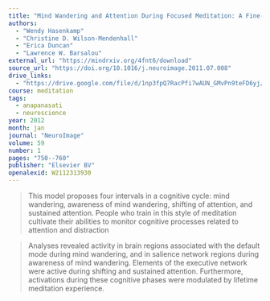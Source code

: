 ```yaml
---
title: "Mind Wandering and Attention During Focused Meditation: A Fine-Grained Temporal Analysis of Fluctuating Cognitive States"
authors:
  - "Wendy Hasenkamp"
  - "Christine D. Wilson-Mendenhall"
  - "Erica Duncan"
  - "Lawrence W. Barsalou"
external_url: "https://mindrxiv.org/4fnt6/download"
source_url: "https://doi.org/10.1016/j.neuroimage.2011.07.008"
drive_links:
  - "https://drive.google.com/file/d/1np3fpQ7RacPfi7wAUN_GMvPn9teFD6yj/view?usp=drivesdk"
course: meditation
tags:
  - anapanasati
  - neuroscience
year: 2012
month: jan
journal: "NeuroImage"
volume: 59
number: 1
pages: "750--760"
publisher: "Elsevier BV"
openalexid: W2112313930
---
```


> This model proposes four intervals in a cognitive cycle: mind wandering, awareness of mind wandering, shifting of attention, and sustained attention.
> People who train in this style of meditation cultivate their abilities to monitor cognitive processes related to attention and distraction

> Analyses revealed activity in brain regions associated with the default mode during mind wandering, and in salience network regions during awareness of mind wandering.
> Elements of the executive network were active during shifting and sustained attention.
> Furthermore, activations during these cognitive phases were modulated by lifetime meditation experience.
